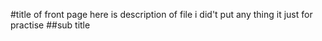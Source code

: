 
#title of front page
here is description of file i did't put any  thing it just  for practise
##sub title

